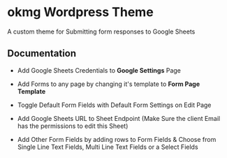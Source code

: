 # okmg Wordpress Theme

A custom theme for Submitting form responses to Google Sheets



## Documentation

- Add Google Sheets Credentials to **Google Settings** Page

- Add Forms to any page by changing it's template to **Form Page Template**

- Toggle Default Form Fields with Default Form Settings on Edit Page

- Add Google Sheets URL to Sheet Endpoint (Make Sure the client Email has the permissions to edit this Sheet)

- Add Other Form Fields by adding rows to Form Fields & Choose from Single Line Text Fields, Multi Line Text Fields or a Select Fields
